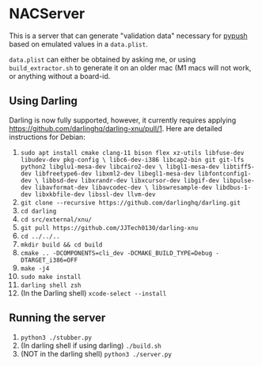 # NACServer
This is a server that can generate "validation data" necessary for [pypush](https://github.com/JJTech0130/pypush) based on emulated values in a `data.plist`.

`data.plist` can either be obtained by asking me, or using `build_extractor.sh` to generate it on an older mac (M1 macs will not work, or anything without a board-id.

## Using Darling
Darling is now fully supported, however, it currently requires applying https://github.com/darlinghq/darling-xnu/pull/1.
Here are detailed instructions for Debian:
1. `sudo apt install cmake clang-11 bison flex xz-utils libfuse-dev libudev-dev pkg-config \
libc6-dev-i386 libcap2-bin git git-lfs python2 libglu1-mesa-dev libcairo2-dev \
libgl1-mesa-dev libtiff5-dev libfreetype6-dev libxml2-dev libegl1-mesa-dev libfontconfig1-dev \
libbsd-dev libxrandr-dev libxcursor-dev libgif-dev libpulse-dev libavformat-dev libavcodec-dev \
libswresample-dev libdbus-1-dev libxkbfile-dev libssl-dev llvm-dev`
2. `git clone --recursive https://github.com/darlinghq/darling.git`
3. `cd darling`
4. `cd src/external/xnu/`
5. `git pull https://github.com/JJTech0130/darling-xnu`
6. `cd ../../..`
7. `mkdir build && cd build`
8. `cmake .. -DCOMPONENTS=cli_dev -DCMAKE_BUILD_TYPE=Debug -DTARGET_i386=OFF`
9. `make -j4`
10. `sudo make install`
11. `darling shell zsh`
12. (In the Darling shell) `xcode-select --install`

## Running the server
1. `python3 ./stubber.py`
2. (In darling shell if using darling) `./build.sh`
3. (NOT in the darling shell) `python3 ./server.py`

